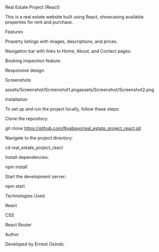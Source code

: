 Real Estate Project (React)

This is a real estate website built using React, showcasing available properties for rent and purchase.

Features

Property listings with images, descriptions, and prices.

Navigation bar with links to Home, About, and Contact pages.

Booking inspection feature.

Responsive design.

Screenshots

assets/Screenshot/Screenshot1.pngassets/Screenshot/Screenshot2.png

Installation

To set up and run the project locally, follow these steps:

Clone the repository:

git clone https://github.com/Nyabayo/real_estate_project_react.git

Navigate to the project directory:

cd real_estate_project_react

Install dependencies:

npm install

Start the development server:

npm start

Technologies Used

React

CSS

React Router

Author

Developed by Ernest Osindo.

